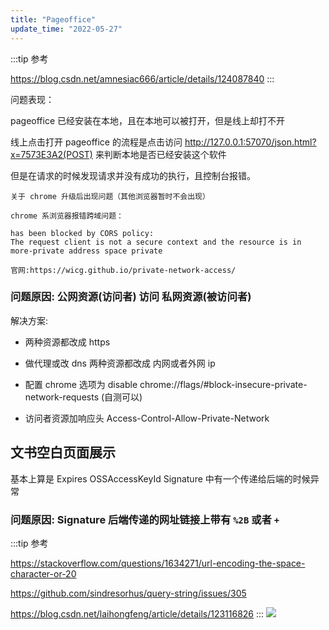 ```yaml
---
title: "Pageoffice"
update_time: "2022-05-27"
---
```


:::tip 参考

https://blog.csdn.net/amnesiac666/article/details/124087840
:::

问题表现：

pageoffice 已经安装在本地，且在本地可以被打开，但是线上却打不开

线上点击打开 pageoffice 的流程是点击访问 http://127.0.0.1:57070/json.html?x=7573E3A2(POST) 来判断本地是否已经安装这个软件

但是在请求的时候发现请求并没有成功的执行，且控制台报错。

```
关于 chrome 升级后出现问题（其他浏览器暂时不会出现）

chrome 系浏览器报错跨域问题：

has been blocked by CORS policy: 
The request client is not a secure context and the resource is in more-private address space private

官网:https://wicg.github.io/private-network-access/
```

### 问题原因: 公网资源(访问者) 访问 私网资源(被访问者)

解决方案:

- 两种资源都改成 https

- 做代理或改 dns 两种资源都改成 内网或者外网 ip

- 配置 chrome 选项为 disable chrome://flags/#block-insecure-private-network-requests (自测可以)

- 访问者资源加响应头 Access-Control-Allow-Private-Network

## 文书空白页面展示

基本上算是 Expires OSSAccessKeyId Signature 中有一个传递给后端的时候异常

### 问题原因: Signature 后端传递的网址链接上带有 `%2B` 或者 `+`

:::tip 参考

https://stackoverflow.com/questions/1634271/url-encoding-the-space-character-or-20

https://github.com/sindresorhus/query-string/issues/305

https://blog.csdn.net/laihongfeng/article/details/123116826
:::
![](/Snipaste_2022-09-20_16-54-09.png)